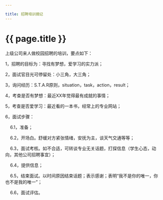```yaml
---

title: 招聘培训摘记
---
```


{{ page.title }}
===============

上级公司来人做校园招聘的培训，要点如下：

1，招聘的目标为：寻找有梦想，爱学习的实力派；

2，面试官目光可停留处：小三角，大三角；

3，询问经历：S.T.A.R原则，situation，task，action，result；

4，考查是否有梦想：最近XX年觉得最有成就的事情；

5，考查是否爱学习：最近看的一本书，经常上的专业网站；

6，面试步骤：

&nbsp;&nbsp;&nbsp;&nbsp;6.1，准备；

&nbsp;&nbsp;&nbsp;&nbsp;6.2，开场白。舒缓对方紧张情绪，安抚为主，谈天气交通等等；
     
&nbsp;&nbsp;&nbsp;&nbsp;6.3，面试考核。如不合适，可转谈专业无关话题，打探信息（学生心态，动向，其他公司招聘事宜）；

&nbsp;&nbsp;&nbsp;&nbsp;6.4，提供信息；

&nbsp;&nbsp;&nbsp;&nbsp;6.5，结束面试。以时间原因结束话题；表示感谢；表明“我不是你的唯一，你也不是我的唯一”；

&nbsp;&nbsp;&nbsp;&nbsp;6.6，面试评估。

